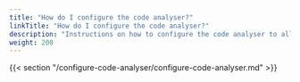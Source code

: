 ```yaml
---
title: "How do I configure the code analyser?"
linkTitle: "How do I configure the code analyser?"
description: "Instructions on how to configure the code analyser to allow flows to be run."
weight: 200
---
```


{{< section "/configure-code-analyser/configure-code-analyser.md" >}}
